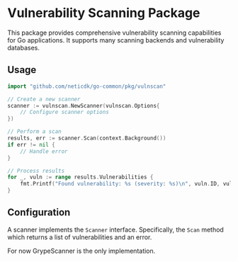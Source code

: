 # Vulnerability Scanning Package

This package provides comprehensive vulnerability scanning capabilities for Go
applications. It supports many scanning backends and vulnerability databases.

## Usage

```go
import "github.com/neticdk/go-common/pkg/vulnscan"

// Create a new scanner
scanner := vulnscan.NewScanner(vulnscan.Options{
    // Configure scanner options
})

// Perform a scan
results, err := scanner.Scan(context.Background())
if err != nil {
    // Handle error
}

// Process results
for _, vuln := range results.Vulnerabilities {
    fmt.Printf("Found vulnerability: %s (severity: %s)\n", vuln.ID, vuln.Severity)
}
```

## Configuration

A scanner implements the `Scanner` interface. Specifically, the `Scan` method
which returns a list of vulnerabilities and an error.

For now GrypeScanner is the only implementation.
